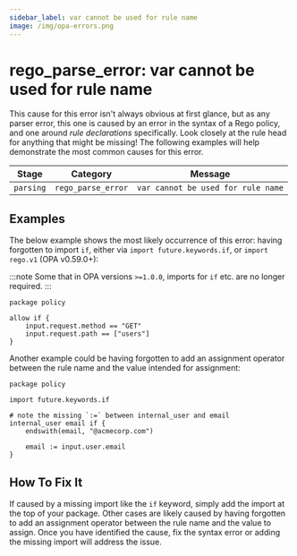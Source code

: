 ```yaml
---
sidebar_label: var cannot be used for rule name
image: /img/opa-errors.png
---
```


# rego_parse_error: var cannot be used for rule name

This cause for this error isn't always obvious at first glance, but as any parser error, this one is caused by an error
in the syntax of a Rego policy, and one around _rule declarations_ specifically. Look closely at the rule head for
anything that might be missing! The following examples will help demonstrate the most common causes for this error.

| Stage     | Category           | Message                            |
| --------- | ------------------ | ---------------------------------- |
| `parsing` | `rego_parse_error` | `var cannot be used for rule name` |

## Examples

The below example shows the most likely occurrence of this error: having
forgotten to import `if`, either via `import future.keywords.if`, or `import rego.v1` (OPA v0.59.0+):

:::note
Some that in OPA versions `>=1.0.0`, imports for `if` etc. are no longer
required.
:::

```rego
package policy

allow if {
    input.request.method == "GET"
    input.request.path == ["users"]
}
```

Another example could be having forgotten to add an assignment operator between the rule name and the value intended
for assignment:

```rego
package policy

import future.keywords.if

# note the missing `:=` between internal_user and email
internal_user email if {
    endswith(email, "@acmecorp.com")

    email := input.user.email
}
```

## How To Fix It

If caused by a missing import like the `if` keyword, simply add the import at
the top of your package. Other cases are likely caused by having forgotten to
add an assignment operator between the rule name and the value to assign. Once
you have identified the cause, fix the syntax error or adding the missing import
will address the issue.
